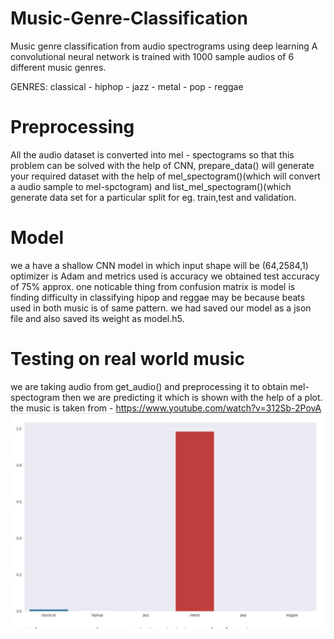 # Music-Genre-Classification

Music genre classification from audio spectrograms using deep learning A convolutional neural network is trained with 1000 sample audios of 6 different music genres.

GENRES: classical - hiphop - jazz - metal - pop - reggae

# Preprocessing 
All the audio dataset is converted into mel - spectograms so that this problem can be solved with the help of CNN, prepare_data() will generate your required dataset with the help of mel_spectogram()(which will convert a audio sample to mel-spctogram) and list_mel_spectogram()(which generate data set for a particular split for eg. train,test and validation.

# Model
we a have a shallow CNN model in which input shape will be (64,2584,1) optimizer is Adam and metrics used is accuracy we obtained test accuracy of 75% approx. one noticable thing from confusion matrix is model is finding difficulty in classifying hipop and reggae may be because beats used in both music is of same pattern. we had saved our model as a json file and also saved its weight as model.h5.

# Testing on real world music
we are taking audio from get_audio() and preprocessing it to obtain mel-spectogram then we are predicting it which is shown with the help of a plot.
the music is taken from - https://www.youtube.com/watch?v=312Sb-2PovA
![alt text](https://github.com/yashtiwari1906/Music-Genre-Classification/blob/master/Images/plot_.jpeg)
